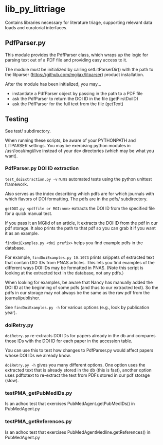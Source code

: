 # lib_py_littriage
Contains libraries necessary for literature triage, supporting relevant data loads and curatorial interfaces.

## PdfParser.py

This module provides the PdfParser class, which wraps up the logic for parsing text out of a PDF file and providing easy access to it.

The module must be initialized by calling setLitParserDir() with the path to the litparser (https://github.com/mgijax/litparser) product installation.

After the module has been initialized, you may...

* instantiate a PdfParser object by passing in the path to a PDF file
* ask the PdfParser to return the DOI ID in the file (getFirstDoiID)
* ask the PdfParser for the full text from the file (getText)

## Testing

See test/ subdirectory.

When running these scripts, be aware of your PYTHONPATH and LITPARSER settings.
You may be exercising python modules in /usr/local/mgi/live instead of your
dev directories (which may be what you want).

### PdfParser.py DOI ID extraction

`test_doiExtraction.py -v` runs automated tests using the python unittest
framework.

Also serves as the index describing which pdfs are for which journals with
which flavors of DOI formatting.
The pdfs are in the pdfs/ subdirectory.

`getDOI.py <pdffile or MGI:nnn>` extracts the DOI ID from the specified file
for a quick manual test.

If you pass it an MGIid of an article, it extracts the DOI ID from the pdf
in our pdf storage. It also prints the path to that pdf so you can grab it
if you want it as an example.

`findDoiExamples.py <doi prefix>` helps you find example pdfs in the database.

For example, `findDoiExamples.py 10.1073` prints snippets of extracted text
that contain DIO IDs from PNAS articles. This lets you find examples of the 
different ways DOI IDs may be formatted in PNAS. (Note this script is looking
at the extracted text in the database, not any pdfs.)

When looking for examples, be aware that Nancy has manually added the DOI ID at
the beginning of some pdfs (and thus to our extracted text). So the pdfs in our
storage may not always be the same as the raw pdf from the journal/publisher.

See `findDoiExamples.py -h` for various options
(e.g., look by publication year).

### doiRetry.py

`doiRetry.py` re-extracts DOI IDs for papers already in the db and compares
those IDs with the DOI ID for each paper in the accession table.

You can use this to test how changes to PdfParser.py would affect papers whose
DOI IDs we already know.

`doiRetry.py -h` gives you many different options. One option uses the extracted
text that is already stored in the db (this is fast), another option uses
pdftotext to re-extract the text from PDFs stored in our pdf storage (slow).

### testPMA_getPubMedIDs.py
Is an adhoc test that exercises PubMedAgent.getPubMedIDs() in PubMedAgent.py

### testPMA_getReferences.py
Is an adhoc test that exercises PubMedAgentMedline.getReferences() in PubMedAgent.py
